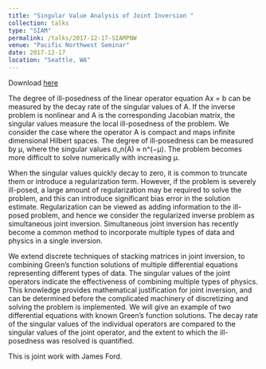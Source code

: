 ```yaml
---
title: "Singular Value Analysis of Joint Inversion "
collection: talks
type: "SIAM"
permalink: /talks/2017-12-17-SIAMPNW
venue: "Pacific Northwest Seminar"
date: 2017-12-17
location: "Seattle, WA"
---
```


Download [here](https://jodimead.github.io/files/talks/presentation.pdf)

The degree of ill-posedness of the linear operator equation Ax = b can be measured by the decay rate of the singular values of A. If the inverse problem is nonlinear and A is the corresponding Jacobian matrix, the singular values measure the local ill-posedness of the problem. We consider the case where the operator A is compact and maps infinite dimensional Hilbert spaces. The degree of ill-posedness can be measured by μ, where the singular values σ_n(A) ≈ n^(−μ). The problem becomes more difficult to solve numerically with increasing μ.

When the singular values quickly decay to zero, it is common to truncate them or introduce a regularization term. However, if the problem is severely ill-posed, a large amount of regularization may be required to solve the problem, and this can introduce significant bias error in the solution estimate. Regularization can be viewed as adding information to the ill-posed problem, and hence we consider the regularized inverse problem as simultaneous joint inversion. Simultaneous joint inversion has recently become a common method to incorporate multiple types of data and physics in a single inversion.

We extend discrete techniques of stacking matrices in joint inversion, to combining Green’s function solutions of multiple differential equations representing different types of data. The singular values of the joint operators indicate the effectiveness of combining multiple types of physics. This knowledge provides mathematical justification for joint inversion, and can be determined before the complicated machinery of discretizing and solving the problem is implemented. We will give an example of two differential equations with known Green’s function solutions. The decay rate of the singular values of the individual operators are compared to the singular values of the joint operator, and the extent to which the ill-posedness was resolved is quantified.

This is joint work with James Ford. 
